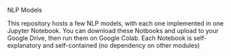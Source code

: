 NLP Models

This repository hosts a few NLP models, with each one implemented in one Jupyter Notebook. You can download these Notbooks and upload to your Google Drive, then run them on Google Colab. Each Notebook is self-explanatory and self-contained (no dependency on other modules)

